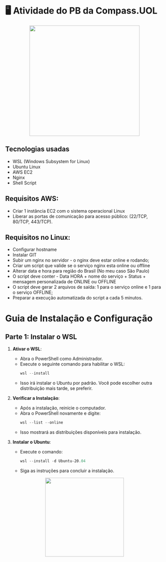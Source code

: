# 🖥️ Atividade do PB da Compass.UOL

<div align="center">
  <img src="/src/logo-compass.png" width="350px">
</div>

## Tecnologias usadas
- WSL (Windows Subsystem for Linux)
- Ubuntu Linux
- AWS EC2
- Nginx
- Shell Script

## Requisitos AWS:
- Criar 1 instância EC2 com o sistema operacional Linux
- Liberar as portas de comunicação para acesso público: (22/TCP, 80/TCP, 443/TCP).

## Requisitos no Linux:
- Configurar hostname
- Instalar GIT
- Subir um nginx no servidor - o nginx deve estar online e rodando;
- Criar um script que valide se o serviço nginx esta online ou offline
- Alterar data e hora para região do Brasil (No meu caso São Paulo)
- O script deve conter - Data HORA + nome do serviço + Status + mensagem personalizada de ONLINE ou OFFLINE
- O script deve gerar 2 arquivos de saída: 1 para o serviço online e 1 para o serviço
OFFLINE;
- Preparar a execução automatizada do script a cada 5 minutos.

# Guia de Instalação e Configuração

## Parte 1: Instalar o WSL

1. **Ativar o WSL**:
   - Abra o PowerShell como Administrador.
   - Execute o seguinte comando para habilitar o WSL:
     ```powershell
     wsl --install
     ```
   - Isso irá instalar o Ubuntu por padrão. Você pode escolher outra distribuição mais tarde, se preferir.

2. **Verificar a Instalação**:
   - Após a instalação, reinicie o computador.
   - Abra o PowerShell novamente e digite:
     ```powershell
     wsl --list --online
     ```
   - Isso mostrará as distribuições disponíveis para instalação.

3. **Instalar o Ubuntu**:
   - Execute o comando:
     ```powershell
     wsl --install -d Ubuntu-20.04
     ```
   - Siga as instruções para concluir a instalação.





















<div align="center">
  <img src="/src/logo-compass.png" width="250px" margin-top="80px">
</div>
